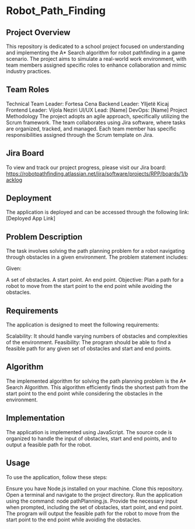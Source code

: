 # Robot_Path_Finding

## Project Overview
This repository is dedicated to a school project focused on understanding and implementing the A* Search algorithm for robot pathfinding in a game scenario. The project aims to simulate a real-world work environment, with team members assigned specific roles to enhance collaboration and mimic industry practices.

## Team Roles
Technical Team Leader: Fortesa Cena
Backend Leader: Ylljetë Kicaj
Frontend Leader: Vijola Neziri
UI/UX Lead: [Name]
DevOps: [Name]
Project Methodology
The project adopts an agile approach, specifically utilizing the Scrum framework. The team collaborates using Jira software, where tasks are organized, tracked, and managed. Each team member has specific responsibilities assigned through the Scrum template on Jira.

## Jira Board
To view and track our project progress, please visit our Jira board: https://robotpathfinding.atlassian.net/jira/software/projects/RPP/boards/1/backlog

## Deployment
The application is deployed and can be accessed through the following link: [Deployed App Link]

## Problem Description
The task involves solving the path planning problem for a robot navigating through obstacles in a given environment. The problem statement includes:

Given:

A set of obstacles.
A start point.
An end point.
Objective:
Plan a path for a robot to move from the start point to the end point while avoiding the obstacles.

## Requirements
The application is designed to meet the following requirements:

Scalability: It should handle varying numbers of obstacles and complexities of the environment.
Feasibility: The program should be able to find a feasible path for any given set of obstacles and start and end points.

## Algorithm
The implemented algorithm for solving the path planning problem is the A* Search Algorithm. This algorithm efficiently finds the shortest path from the start point to the end point while considering the obstacles in the environment.

## Implementation
The application is implemented using JavaScript. The source code is organized to handle the input of obstacles, start and end points, and to output a feasible path for the robot.

## Usage
To use the application, follow these steps:

Ensure you have Node.js installed on your machine.
Clone this repository.
Open a terminal and navigate to the project directory.
Run the application using the command: node pathPlanning.js.
Provide the necessary input when prompted, including the set of obstacles, start point, and end point.
The program will output the feasible path for the robot to move from the start point to the end point while avoiding the obstacles.